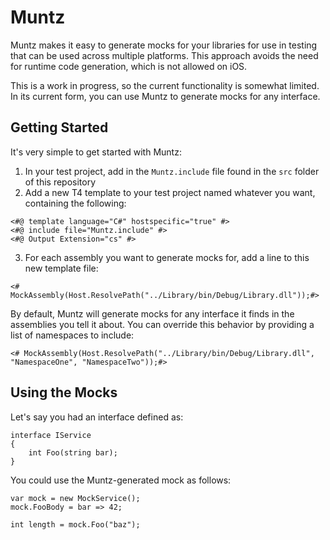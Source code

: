Muntz
=====

Muntz makes it easy to generate mocks for your libraries for use in testing that can be used across multiple platforms. This approach avoids the need for runtime code generation, which is not allowed on iOS.

This is a work in progress, so the current functionality is somewhat limited. In its current form, you can use Muntz to generate mocks for any interface.

Getting Started
---------------

It's very simple to get started with Muntz:

1. In your test project, add in the `Muntz.include` file found in the `src` folder of this repository
2. Add a new T4 template to your test project named whatever you want, containing the following:
```
<#@ template language="C#" hostspecific="true" #>
<#@ include file="Muntz.include" #>
<#@ Output Extension="cs" #>
```

3. For each assembly you want to generate mocks for, add a line to this new template file:
```
<# MockAssembly(Host.ResolvePath("../Library/bin/Debug/Library.dll"));#>
```

By default, Muntz will generate mocks for any interface it finds in the assemblies you tell it about. You can override this behavior by providing a list of namespaces to include:

    <# MockAssembly(Host.ResolvePath("../Library/bin/Debug/Library.dll", "NamespaceOne", "NamespaceTwo"));#>

Using the Mocks
---------------

Let's say you had an interface defined as:

```
interface IService
{
    int Foo(string bar);
}
```

You could use the Muntz-generated mock as follows:

```
var mock = new MockService();
mock.FooBody = bar => 42;

int length = mock.Foo("baz");
```
